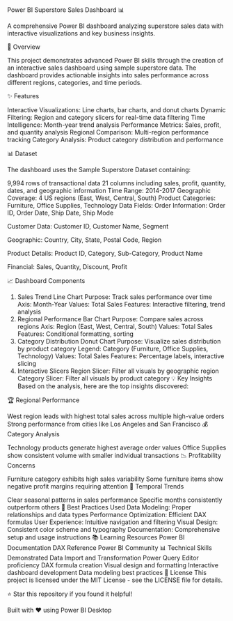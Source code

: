 Power BI Superstore Sales Dashboard 📊

A comprehensive Power BI dashboard analyzing superstore sales data with interactive visualizations and key business insights.

🎯 Overview

This project demonstrates advanced Power BI skills through the creation of an interactive sales dashboard using sample superstore data. The dashboard provides actionable insights into sales performance across different regions, categories, and time periods.


✨ Features

Interactive Visualizations: Line charts, bar charts, and donut charts
Dynamic Filtering: Region and category slicers for real-time data filtering
Time Intelligence: Month-year trend analysis
Performance Metrics: Sales, profit, and quantity analysis
Regional Comparison: Multi-region performance tracking
Category Analysis: Product category distribution and performance


📊 Dataset

The dashboard uses the Sample Superstore Dataset containing:

9,994 rows of transactional data
21 columns including sales, profit, quantity, dates, and geographic information
Time Range: 2014-2017
Geographic Coverage: 4 US regions (East, West, Central, South)
Product Categories: Furniture, Office Supplies, Technology
Data Fields:
Order Information: Order ID, Order Date, Ship Date, Ship Mode

Customer Data: Customer ID, Customer Name, Segment

Geographic: Country, City, State, Postal Code, Region

Product Details: Product ID, Category, Sub-Category, Product Name

Financial: Sales, Quantity, Discount, Profit


📈 Dashboard Components
1. Sales Trend Line Chart
Purpose: Track sales performance over time
Axis: Month-Year
Values: Total Sales
Features: Interactive filtering, trend analysis
2. Regional Performance Bar Chart
Purpose: Compare sales across regions
Axis: Region (East, West, Central, South)
Values: Total Sales
Features: Conditional formatting, sorting
3. Category Distribution Donut Chart
Purpose: Visualize sales distribution by product category
Legend: Category (Furniture, Office Supplies, Technology)
Values: Total Sales
Features: Percentage labels, interactive slicing
4. Interactive Slicers
Region Slicer: Filter all visuals by geographic region
Category Slicer: Filter all visuals by product category
💡 Key Insights
Based on the analysis, here are the top insights discovered:

🏆 Regional Performance

West region leads with highest total sales across multiple high-value orders
Strong performance from cities like Los Angeles and San Francisco
💰 Category Analysis

Technology products generate highest average order values
Office Supplies show consistent volume with smaller individual transactions
📉 Profitability Concerns

Furniture category exhibits high sales variability
Some furniture items show negative profit margins requiring attention
📅 Temporal Trends

Clear seasonal patterns in sales performance
Specific months consistently outperform others
📝 Best Practices Used
Data Modeling: Proper relationships and data types
Performance Optimization: Efficient DAX formulas
User Experience: Intuitive navigation and filtering
Visual Design: Consistent color scheme and typography
Documentation: Comprehensive setup and usage instructions
📚 Learning Resources
Power BI Documentation
DAX Reference
Power BI Community
📊 Technical Skills Demonstrated
Data Import and Transformation
Power Query Editor proficiency
DAX formula creation
Visual design and formatting
Interactive dashboard development
Data modeling best practices
📄 License
This project is licensed under the MIT License - see the LICENSE file for details.

⭐ Star this repository if you found it helpful!

Built with ❤️ using Power BI Desktop
